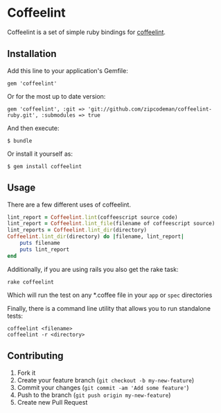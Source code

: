 # Coffeelint

Coffeelint is a set of simple ruby bindings for [coffeelint](https://github.com/clutchski/coffeelint).

## Installation

Add this line to your application's Gemfile:

    gem 'coffeelint'

Or for the most up to date version:

    gem 'coffeelint', :git => 'git://github.com/zipcodeman/coffeelint-ruby.git', :submodules => true

And then execute:

    $ bundle

Or install it yourself as:

    $ gem install coffeelint

## Usage

There are a few different uses of coffeelint.

```ruby
lint_report = Coffeelint.lint(coffeescript source code)
lint_report = Coffeelint.lint_file(filename of coffeescript source)
lint_reports = Coffeelint.lint_dir(directory)
Coffeelint.lint_dir(directory) do |filename, lint_report|
    puts filename
    puts lint_report
end
```

Additionally, if you are using rails you also get the rake task:

    rake coffeelint

Which will run the test on any *.coffee file in your `app` or `spec` directories

Finally, there is a command line utility that allows you to run standalone tests:

    coffeelint <filename>
    coffeelint -r <directory>

## Contributing

1. Fork it
2. Create your feature branch (`git checkout -b my-new-feature`)
3. Commit your changes (`git commit -am 'Add some feature'`)
4. Push to the branch (`git push origin my-new-feature`)
5. Create new Pull Request
